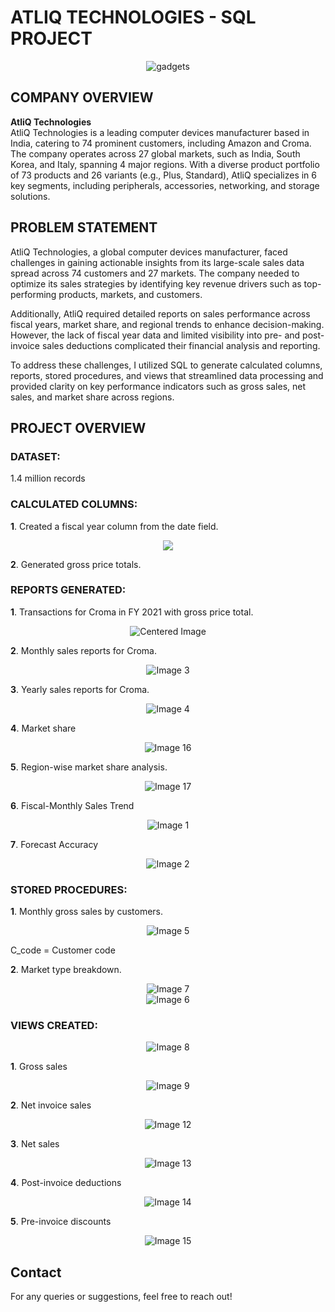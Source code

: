# ATLIQ TECHNOLOGIES - SQL PROJECT
<div align="center">
  <img src="https://github.com/user-attachments/assets/5fc93326-d3e0-444c-b393-8fb7effbc2ca" alt="gadgets">
</div>


## COMPANY OVERVIEW

**AtliQ Technologies**  
AtliQ Technologies is a leading computer devices manufacturer based in India, catering to 74 prominent customers, including Amazon and Croma. The company operates across 27 global markets, such as India, South Korea, and Italy, spanning 4 major regions. With a diverse product portfolio of 73 products and 26 variants (e.g., Plus, Standard), AtliQ specializes in 6 key segments, including peripherals, accessories, networking, and storage solutions.

## PROBLEM STATEMENT

AtliQ Technologies, a global computer devices manufacturer, faced challenges in gaining actionable insights from its large-scale sales data spread across 74 customers and 27 markets. The company needed to optimize its sales strategies by identifying key revenue drivers such as top-performing products, markets, and customers.

Additionally, AtliQ required detailed reports on sales performance across fiscal years, market share, and regional trends to enhance decision-making. However, the lack of fiscal year data and limited visibility into pre- and post-invoice sales deductions complicated their financial analysis and reporting.

To address these challenges, I utilized SQL to generate calculated columns, reports, stored procedures, and views that streamlined data processing and provided clarity on key performance indicators such as gross sales, net sales, and market share across regions.

## PROJECT OVERVIEW

### DATASET: 
1.4 million records

### CALCULATED COLUMNS:
**1**. Created a fiscal year column from the date field.
<p align="center">
  <img src="https://github.com/user-attachments/assets/767c4020-97ed-4bca-9f0c-3340db943ecf" alt"Centered Image" />
</p>

**2**. Generated gross price totals.

### REPORTS GENERATED:
**1**. Transactions for Croma in FY 2021 with gross price total.
<p align="center">
  <img src="https://github.com/user-attachments/assets/6cbd3d71-8d3e-4096-814f-c8620480851a" alt="Centered Image" />
</p>

**2**. Monthly sales reports for Croma.
<p align="center">
  <img src="https://github.com/user-attachments/assets/71e613b4-9e5e-42a6-88e1-d22bf7196c84" alt="Image 3" />
</p>
 
**3**. Yearly sales reports for Croma.
<p align="center">
  <img src="https://github.com/user-attachments/assets/5d591ce6-bbbf-42f3-b25a-4fa9f3e3f393" alt="Image 4" />
</p>

**4**. Market share
<p align="center">
  <img src="https://github.com/user-attachments/assets/e5cde5a8-4dc1-4749-ab12-e85be19d2f83" alt="Image 16" />
</p>

**5**. Region-wise market share analysis.
<p align="center">
  <img src="https://github.com/user-attachments/assets/27077a46-cd71-41a9-8aff-bcbf704e0f73" alt="Image 17" />
</p>

**6**. Fiscal-Monthly Sales Trend
<p align="center">
  <img src="https://github.com/user-attachments/assets/bdf7251b-7456-44f1-8727-78710719290c" alt="Image 1" />
</p>

**7**. Forecast Accuracy
<p align="center">
  <img src="https://github.com/user-attachments/assets/5714e9f8-1ab8-4a92-ac7a-1751e51e4f77" alt="Image 2" />
</p>

### STORED PROCEDURES:
**1**. Monthly gross sales by customers.
  <p align="center">
  <img src="https://github.com/user-attachments/assets/bebf0cad-7ae3-4c46-80f9-f3339fa2cadd" alt="Image 5" />
</p>
C_code = Customer code

**2**. Market type breakdown.
<p align="center">
  <img src="https://github.com/user-attachments/assets/7b72f70a-e6f2-40d5-bd55-ff0c27111a5c" alt="Image 7" />
  <br />
  <img src="https://github.com/user-attachments/assets/ad042db8-0aae-4be4-ab90-e7b1ab18ac18" alt="Image 6" />
</p>

### VIEWS CREATED:
<p align="center">
  <img src="https://github.com/user-attachments/assets/b4d1e5ad-417e-4a2d-8955-b9a38110592c" alt="Image 8" />
</p>

**1**. Gross sales
  <p align="center">
  <img src="https://github.com/user-attachments/assets/e3d1b0f2-18bd-4e20-a3e3-b90a76ae046c" alt="Image 9" />
</p>

**2**. Net invoice sales
 <p align="center">
  <img src="https://github.com/user-attachments/assets/ff9e16eb-e273-4efe-9dc9-e2dd1f0aa93c" alt="Image 12" />
</p>

**3**. Net sales
 <p align="center">
  <img src="https://github.com/user-attachments/assets/a1815309-7900-4b15-a41f-b50bc4488c4a" alt="Image 13" />
</p>

**4**. Post-invoice deductions
<p align="center">
  <img src="https://github.com/user-attachments/assets/85734dc0-e326-4262-8155-87ab105bdf8b" alt="Image 14" />
</p>

**5**. Pre-invoice discounts
<p align="center">
  <img src="https://github.com/user-attachments/assets/128dc439-4b6f-4607-9ace-2277f5f88fa0" alt="Image 15" />
</p>




## Contact

For any queries or suggestions, feel free to reach out!


